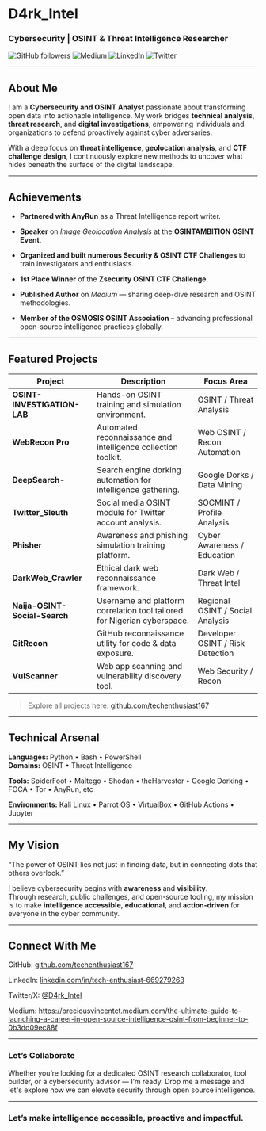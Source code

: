 # D4rk_Intel

### Cybersecurity | OSINT & Threat Intelligence Researcher  

[![GitHub followers](https://img.shields.io/github/followers/techenthusiast167?label=Followers&style=social)](https://github.com/techenthusiast167)
[![Medium](https://img.shields.io/badge/Medium-Read%20My%20Articles-black?logo=medium&logoColor=white)](https://medium.com)
[![LinkedIn](https://img.shields.io/badge/LinkedIn-Connect-blue?logo=linkedin)](https://linkedin.com/in/tech-enthusiast-669279263)
[![Twitter](https://img.shields.io/twitter/follow/D4rk_Intel?style=social)](https://x.com/D4rk_Intel)

---

## About Me  

I am a **Cybersecurity and OSINT Analyst** passionate about transforming open data into actionable intelligence. My work bridges **technical analysis**, **threat research**, and **digital investigations**, empowering individuals and organizations to defend proactively against cyber adversaries.  

With a deep focus on **threat intelligence**, **geolocation analysis**, and **CTF challenge design**, I continuously explore new methods to uncover what hides beneath the surface of the digital landscape.

---

## Achievements  

- **Partnered with AnyRun** as a Threat Intelligence report writer.
  
- **Speaker** on *Image Geolocation Analysis* at the **OSINTAMBITION OSINT Event**.
  
- **Organized and built numerous Security & OSINT CTF Challenges** to train investigators and enthusiasts.
  
- **1st Place Winner** of the **Zsecurity OSINT CTF Challenge**.
  
- **Published Author** on *Medium* — sharing deep-dive research and OSINT methodologies.
  
- **Member of the OSMOSIS OSINT Association** – advancing professional open-source intelligence practices globally.

---

## Featured Projects  

| Project | Description | Focus Area |
|----------|--------------|-------------|
| **OSINT-INVESTIGATION-LAB** | Hands-on OSINT training and simulation environment. | OSINT / Threat Analysis |
| **WebRecon Pro** | Automated reconnaissance and intelligence collection toolkit. | Web OSINT / Recon Automation |
| **DeepSearch-** | Search engine dorking automation for intelligence gathering. | Google Dorks / Data Mining |
| **Twitter_Sleuth** | Social media OSINT module for Twitter account analysis. | SOCMINT / Profile Analysis |
| **Phisher** | Awareness and phishing simulation training platform. | Cyber Awareness / Education |
| **DarkWeb_Crawler** | Ethical dark web reconnaissance framework. | Dark Web / Threat Intel |
| **Naija-OSINT-Social-Search** | Username and platform correlation tool tailored for Nigerian cyberspace. | Regional OSINT / Social Analysis |
| **GitRecon** | GitHub reconnaissance utility for code & data exposure. | Developer OSINT / Risk Detection |
| **VulScanner** | Web app scanning and vulnerability discovery tool. | Web Security / Recon |

> Explore all projects here: [github.com/techenthusiast167](https://github.com/techenthusiast167?tab=repositories)

---

## Technical Arsenal  

**Languages:** Python • Bash • PowerShell  
**Domains:** OSINT • Threat Intelligence 

**Tools:** SpiderFoot • Maltego • Shodan • theHarvester • Google Dorking • FOCA • Tor • AnyRun, etc   

**Environments:** Kali Linux • Parrot OS • VirtualBox • GitHub Actions • Jupyter  

---

## My Vision  

“The power of OSINT lies not just in finding data, but in connecting dots that others overlook.”  

I believe cybersecurity begins with **awareness** and **visibility**.  
Through research, public challenges, and open-source tooling, my mission is to make **intelligence accessible**, **educational**, and **action-driven** for everyone in the cyber community.

---

## Connect With Me  

GitHub: [github.com/techenthusiast167](https://github.com/techenthusiast167)  

LinkedIn: [linkedin.com/in/tech-enthusiast-669279263](https://linkedin.com/in/tech-enthusiast-669279263)  

Twitter/X: [@D4rk_Intel](https://x.com/D4rk_Intel)  

Medium: https://preciousvincentct.medium.com/the-ultimate-guide-to-launching-a-career-in-open-source-intelligence-osint-from-beginner-to-0b3dd09ec88f

---

### Let’s Collaborate  

Whether you’re looking for a dedicated OSINT research collaborator, tool builder, or a cybersecurity advisor — I’m ready. Drop me a message and let's explore how we can elevate security through open source intelligence.

---

### Let’s make intelligence accessible, proactive and impactful.  

